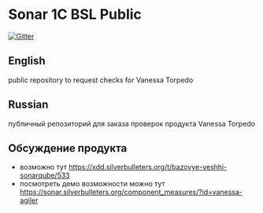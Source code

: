 # Sonar 1C BSL Public

[![Gitter](https://badges.gitter.im/silverbulleters/sonar-1c-bsl-public.svg)](https://gitter.im/silverbulleters/sonar-1c-bsl-public?utm_source=badge&utm_medium=badge&utm_campaign=pr-badge)

## English

public repository to request checks for Vanessa Torpedo

## Russian

публичный репозиторий для заказа проверок продукта Vanessa Torpedo

## Обсуждение продукта

* возможно тут https://xdd.silverbulleters.org/t/bazovye-veshhi-sonarqube/533
* посмотреть демо возможности можно тут https://sonar.silverbulleters.org/component_measures/?id=vanessa-agiler
